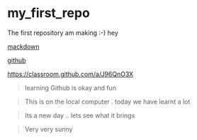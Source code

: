 # my_first_repo
The first repository am making :-)
hey
>
[mackdown](https://commonmark.org/help/)

[github](https://www.youtube.com/watch?v=sz6zfrQpCQg)

<https://classroom.github.com/a/J96QnO3X>

>learning Github is okay and fun

>This is on the local computer .  today we have learnt a lot 

> Its a new day .. lets see what it brings

>Very very sunny
